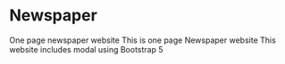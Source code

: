 # Newspaper
One page newspaper website
This is one page Newspaper website 
This website includes modal using Bootstrap 5
